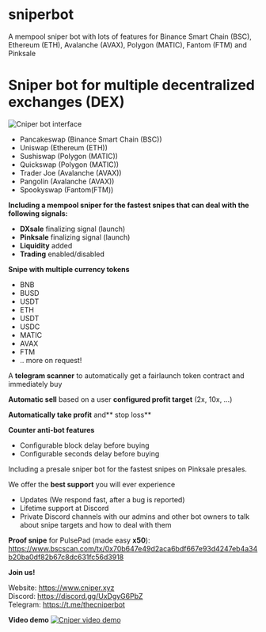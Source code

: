 # sniperbot
A mempool sniper bot with lots of features for Binance Smart Chain (BSC), Ethereum (ETH), Avalanche (AVAX), Polygon (MATIC), Fantom (FTM) and Pinksale

# Sniper bot for multiple decentralized exchanges (DEX)

![Cniper bot interface](https://www.cniper.xyz/wp-content/uploads/2022/01/Cniper-GUI-v1.4.5.png "sniper bot interface")

* Pancakeswap (Binance Smart Chain (BSC))
* Uniswap (Ethereum (ETH))
* Sushiswap (Polygon (MATIC))
* Quickswap (Polygon (MATIC))
* Trader Joe (Avalanche (AVAX))
* Pangolin (Avalanche (AVAX))
* Spookyswap (Fantom(FTM))

**Including a mempool sniper for the fastest snipes that can deal with the following signals:**

* **DXsale** finalizing signal (launch)
* **Pinksale** finalizing signal (launch)
* **Liquidity** added
* **Trading** enabled/disabled

**Snipe with multiple currency tokens**

* BNB
* BUSD
* USDT
* ETH
* USDT
* USDC
* MATIC
* AVAX
* FTM
* .. more on request!

A **telegram scanner** to automatically get a fairlaunch token contract and immediately buy

**Automatic sell** based on a user **configured profit target** (2x, 10x, …)

**Automatically take profit** and** stop loss**

**Counter anti-bot features**

* Configurable block delay before buying
* Configurable seconds delay before buying

Including a presale sniper bot for the fastest snipes on Pinksale presales.

We offer the **best support** you will ever experience
* Updates (We respond fast, after a bug is reported)
* Lifetime support at Discord
* Private Discord channels with our admins and other bot owners to talk about snipe targets and how to deal with them

**Proof snipe** for PulsePad (made easy **x50**): https://www.bscscan.com/tx/0x70b647e49d2aca6bdf667e93d4247eb4a34b20ba0df82b67c8dc631fc56d3918

**Join us!**

Website: https://www.cniper.xyz<br />
Discord: https://discord.gg/UxDgyG6PbZ<br />
Telegram: https://t.me/thecniperbot<br />

**Video demo**
[![Cniper video demo](https://user-images.githubusercontent.com/96018038/145722500-53f18bf4-ba4d-4525-96ea-6c21c2984105.png)](https://www.youtube.com/watch?v=wVBoqnkCXyk)

